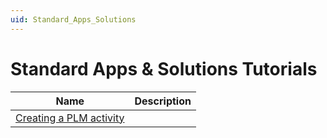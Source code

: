 ```yaml
---
uid: Standard_Apps_Solutions
---
```


# Standard Apps & Solutions Tutorials

| Name | Description |
|--|--|
| [Creating a PLM activity](xref:Tutorial_Creating_PLM_activity) |  |

